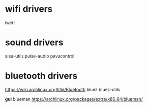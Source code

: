 # wifi drivers
iwctl

# sound drivers
alsa-utils
pulse-audio
pavucontrol

# bluetooth drivers
https://wiki.archlinux.org/title/Bluetooth
bluez
bluez-utils

**gui**
blueman
https://archlinux.org/packages/extra/x86_64/blueman/
